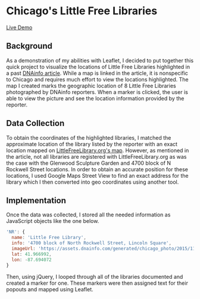 # Chicago's Little Free Libraries
[Live Demo][littleFreeLibraries]


## Background
As a demonstration of my abilities with Leaflet, I decided to put together this quick project to visualize the locations of Little Free Libraries highlighted in a past [DNAinfo article][article]. While a map is linked in the article, it is nonspecific to Chicago and requires much effort to view the locations highlighted. The map I created marks the geographic location of 8 Little Free Libraries photographed by DNAinfo reporters. When a marker is clicked, the user is able to view the picture and see the location information provided by the reporter.

## Data Collection
To obtain the coordinates of the highlighted libraries, I matched the approximate location of the library listed by the reporter with an exact location mapped on [LittleFreeLibrary.org's map][map]. However, as mentioned in the article, not all libraries are registered with LittleFreeLibrary.org as was the case with the Glenwood Sculpture Garden and 4700 block of N Rockwell Street locations. In order to obtain an accurate position for these locations, I used Google Maps Street View to find an exact address for the library which I then converted into geo coordinates using another tool.

## Implementation
Once the data was collected, I stored all the needed information as JavaScript objects like the one below.
```javascript
'NR': {
  name: 'Little Free Library',
  info: '4700 block of North Rockwell Street, Lincoln Square',
  imageUrl: 'https://assets.dnainfo.com/generated/chicago_photo/2015/11/lflrockwell-1447790365.jpg/extralarge.jpg',
  lat: 41.966992,
  lon: -87.694072
}
```
Then, using jQuery, I looped through all of the libraries documented and created a marker for one. These markers were then assigned text for their popouts and mapped using Leaflet.

[littleFreeLibraries]: https://tygooch.github.io/little-free-libraries/
[article]: https://www.dnainfo.com/chicago/20151120/lincoln-square/little-free-libraries-are-thing-depending-on-where-you-live
[map]: https://littlefreelibrary.org/ourmap/

